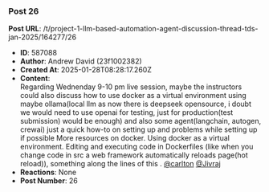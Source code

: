 ### Post 26
**Post URL**: /t/project-1-llm-based-automation-agent-discussion-thread-tds-jan-2025/164277/26
- **ID**: 587088
- **Author**: Andrew David (23f1002382)
- **Created At**: 2025-01-28T08:28:17.260Z
- **Content**:  
  Regarding Wednenday 9-10 pm live session, maybe the instructors could also discuss how to use docker as a virtual environment using maybe ollama(local llm as now there is deepseek opensource, i doubt we would need to use openai for testing, just for production(test submission)  would be enough) and also some agent(langchain, autogen, crewai) just a quick how-to on setting up and problems while setting up if possible
More resources on docker. Using docker as a virtual environment. Editing and executing code in Dockerfiles (like when you change code in src a web framework automatically reloads page(hot reload)), something along the lines of this .
<a class="mention" href="/u/carlton">@carlton</a> <a class="mention" href="/u/jivraj">@Jivraj</a>
- **Reactions**: None
- **Post Number**: 26

